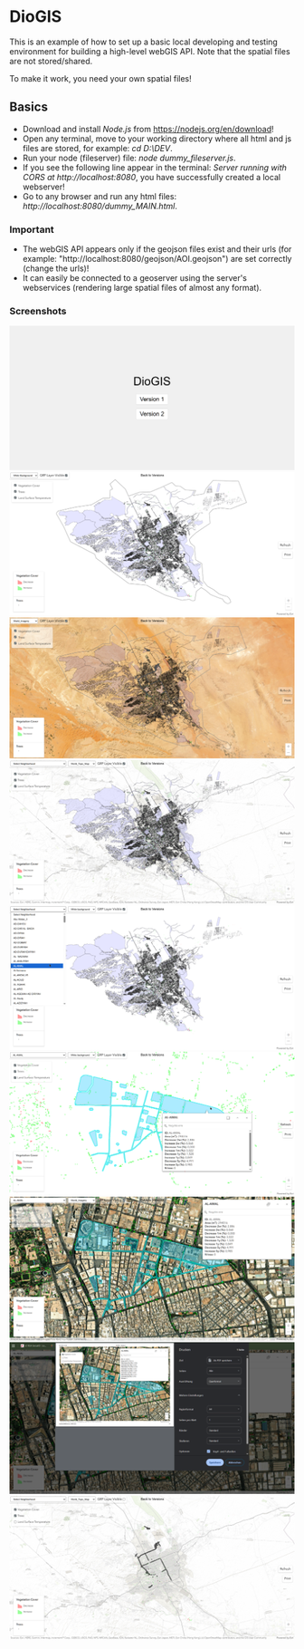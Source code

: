 # DioGIS

This is an example of how to set up a basic local developing and testing environment for building a high-level webGIS API. 
Note that the spatial files are not stored/shared. 

To make it work, you need your own spatial files!

## Basics
  - Download and install *Node.js* from https://nodejs.org/en/download!
  - Open any terminal, move to your working directory where all html and js files are stored, for example: *cd D:\DEV*.
  - Run your node (fileserver) file: *node dummy_fileserver.js*.
  - If you see the following line appear in the terminal: *Server running with CORS at http://localhost:8080*, you have successfully created a local webserver!
  - Go to any browser and run any html files: *http://localhost:8080/dummy_MAIN.html*.

###  Important 
  - The webGIS API appears only if the geojson files exist and their urls (for example: "http://localhost:8080/geojson/AOI.geojson") are set correctly (change the urls)!
  - It can easily be connected to a geoserver using the server's webservices (rendering large spatial files of almost any format).

### Screenshots
<img align="bottom" src="https://raw.githubusercontent.com/DijoG/storage/main/README/DioGIS_01.png">
<img align="bottom" src="https://raw.githubusercontent.com/DijoG/storage/main/README/DioGIS_02.png">
<img align="bottom" src="https://raw.githubusercontent.com/DijoG/storage/main/README/DioGIS_03.png">
<img align="bottom" src="https://raw.githubusercontent.com/DijoG/storage/main/README/DioGIS_04.png">
<img align="bottom" src="https://raw.githubusercontent.com/DijoG/storage/main/README/DioGIS_05.png">
<img align="bottom" src="https://raw.githubusercontent.com/DijoG/storage/main/README/DioGIS_06.png">
<img align="bottom" src="https://raw.githubusercontent.com/DijoG/storage/main/README/DioGIS_07.png">
<img align="bottom" src="https://raw.githubusercontent.com/DijoG/storage/main/README/DioGIS_08.png">
<img align="bottom" src="https://raw.githubusercontent.com/DijoG/storage/main/README/DioGIS_09.png">


